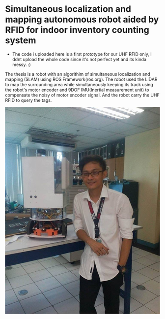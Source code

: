 # Simultaneous localization and mapping autonomous robot aided by RFID for indoor inventory counting system

* The code i uploaded here is a first prototype for our UHF RFID only, I ddnt upload the whole code since it's not perfect yet and its kinda messy. :)

The thesis is a robot with an algorithim of simultaneous localization and mapping (SLAM) using ROS Framework(ros.org).
The robot used the LIDAR to map the surrounding area while simultaneously keeping its track using the robot's motor encoder 
and 9DOF IMU(Inertial measurement unit) to compensate the noisy of motor encoder signal. And the robot carry the UHF RFID to query the tags.

![promisechains](https://raw.githubusercontent.com/mkfolio/myThesis/master/s.jpg)
